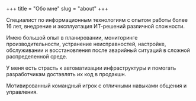 +++
title = "Обо мне"
slug = "about"
+++

Специалист по информационным технологиям с опытом работы более 16 лет, внедрение и эксплуатация ИТ-решений различной сложности.

Имею большой опыт в планировании, мониторинге производительности, устранение неисправностей, настройке, обслуживании и восстановления после аварийный ситуаций в сложной распределенной среде.

У меня есть страсть к автоматизации инфраструктуры и помогать разработчикам доставлять их код в продакшн.

Мотивированный командный игрок с отличными навыками общения и управления.
